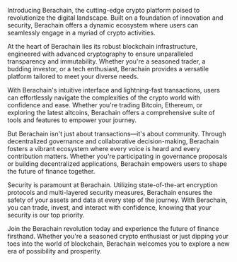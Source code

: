 Introducing Berachain, the cutting-edge crypto platform poised to revolutionize the digital landscape. Built on a foundation of innovation and security, Berachain offers a dynamic ecosystem where users can seamlessly engage in a myriad of crypto activities.

At the heart of Berachain lies its robust blockchain infrastructure, engineered with advanced cryptography to ensure unparalleled transparency and immutability. Whether you're a seasoned trader, a budding investor, or a tech enthusiast, Berachain provides a versatile platform tailored to meet your diverse needs.

With Berachain's intuitive interface and lightning-fast transactions, users can effortlessly navigate the complexities of the crypto world with confidence and ease. Whether you're trading Bitcoin, Ethereum, or exploring the latest altcoins, Berachain offers a comprehensive suite of tools and features to empower your journey.

But Berachain isn't just about transactions—it's about community. Through decentralized governance and collaborative decision-making, Berachain fosters a vibrant ecosystem where every voice is heard and every contribution matters. Whether you're participating in governance proposals or building decentralized applications, Berachain empowers users to shape the future of finance together.

Security is paramount at Berachain. Utilizing state-of-the-art encryption protocols and multi-layered security measures, Berachain ensures the safety of your assets and data at every step of the journey. With Berachain, you can trade, invest, and interact with confidence, knowing that your security is our top priority.

Join the Berachain revolution today and experience the future of finance firsthand. Whether you're a seasoned crypto enthusiast or just dipping your toes into the world of blockchain, Berachain welcomes you to explore a new era of possibility and prosperity.
